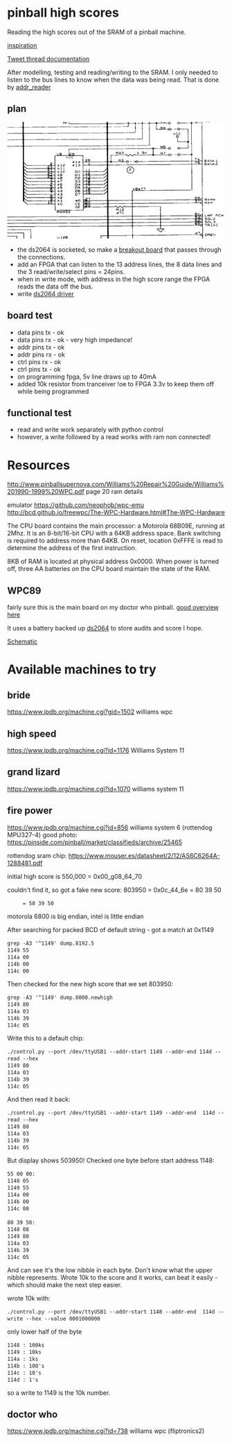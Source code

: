 # pinball high scores

Reading the high scores out of the SRAM of a pinball machine.

[inspiration](http://spritesmods.com/?art=twitter1943)

[Tweet thread
documentation](https://threadreaderapp.com/thread/1040240733838557184.html)

After modelling, testing and reading/writing to the SRAM. I only needed to
listen to the bus lines to know when the data was being read. That is done by
[addr_reader](hdl/addr_reader)

## plan

![ram32](ram32.png)

* the ds2064 is socketed, so make a [breakout board](ram-fpga) that passes through the connections. 
* add an FPGA that can listen to the 13 address lines, the 8 data lines and the 3 read/write/select pins = 24pins.
* when in write mode, with address in the high score range the FPGA reads the data off the bus.
* write [ds2064 driver](hdl/sram_driver/README.md)

## board test

* data pins tx - ok
* data pins rx - ok - very high impedance!
* addr pins tx - ok
* addr pins rx - ok
* ctrl pins rx - ok
* ctrl pins tx - ok
* on programming fpga, 5v line draws up to 40mA
* added 10k resistor from tranceiver !oe to FPGA 3.3v to keep them off while being programmed

## functional test

* read and write work separately with python control
* however, a write followed by a read works with ram non connected!

# Resources

http://www.pinballsupernova.com/Williams%20Repair%20Guide/Williams%201990-1999%20WPC.pdf
page 20 ram details

emulator https://github.com/neophob/wpc-emu
http://bcd.github.io/freewpc/The-WPC-Hardware.html#The-WPC-Hardware

The CPU board contains the main processor: a Motorola 68B09E, running at 2Mhz. It is an 8-bit/16-bit CPU with a 64KB address space. Bank switching is required to address more than 64KB. On reset, location 0xFFFE is read to determine the address of the first instruction.

8KB of RAM is located at physical address 0x0000. When power is turned off, three AA batteries on the CPU board maintain the state of the RAM. 

## WPC89

fairly sure this is the main board on my doctor who pinball.
[good overview here](http://level42.ca/files/PinRepair/System%20WPC/WPC%20part1/index1.htm)

It uses a battery backed up [ds2064](docs/ds2064.pdf) to store audits and score I hope.

[Schematic](docs/wpc89.pdf)

# Available machines to try

## bride

https://www.ipdb.org/machine.cgi?gid=1502
williams wpc

## high speed

https://www.ipdb.org/machine.cgi?id=1176
Williams System 11

## grand lizard

https://www.ipdb.org/machine.cgi?id=1070
williams system 11

## fire power 

https://www.ipdb.org/machine.cgi?id=856
williams system 6  (rottendog MPU327-4)
good photo: https://pinside.com/pinball/market/classifieds/archive/25465

rottendog sram chip:
https://www.mouser.es/datasheet/2/12/AS6C6264A-1288481.pdf

initial high score is 550,000 = 0x00_g08_64_70 

couldn't find it, so got a fake new score: 803950 = 0x0c_44_6e
         = 80 39 50

         = 50 39 50

motorola 6800 is big endian, intel is little endian

After searching for packed BCD of default string - got a match at 0x1149

    grep -A3 '^1149' dump.8192.5
    1149 55
    114a 00
    114b 00
    114c 00

Then checked for the new high score that we set 803950:

    grep -A3 '^1149' dump.8000.newhigh
    1149 80
    114a 03
    114b 39
    114c 05

Write this to a default chip:

    ./control.py --port /dev/ttyUSB1 --addr-start 1149 --addr-end 114d --read --hex
    1149 80
    114a 03
    114b 39
    114c 05

And then read it back:

    ./control.py --port /dev/ttyUSB1 --addr-start 1149 --addr-end  114d --read --hex
    1149 80
    114a 03
    114b 39
    114c 05

But display shows 503950! Checked one byte before start address 1148:

    55 00 00:
    1148 05
    1149 55
    114a 00
    114b 00
    114c 00

    80 39 50:
    1148 08
    1149 80
    114a 03
    114b 39
    114c 05

And can see it's the low nibble in each byte. Don't know what the upper nibble
represents. Wrote 10k to the score and it works, can beat it easily - which
should make the next step easier.

wrote 10k with:

    ./control.py --port /dev/ttyUSB1 --addr-start 1148 --addr-end  114d --write --hex --value 0001000000

only lower half of the byte

    1148 : 100ks
    1149 : 10ks
    114a : 1ks
    114b : 100's
    114c : 10's
    114d : 1's

so a write to 1149 is the 10k number.

## doctor who

https://www.ipdb.org/machine.cgi?id=738
williams wpc (fliptronics2)

